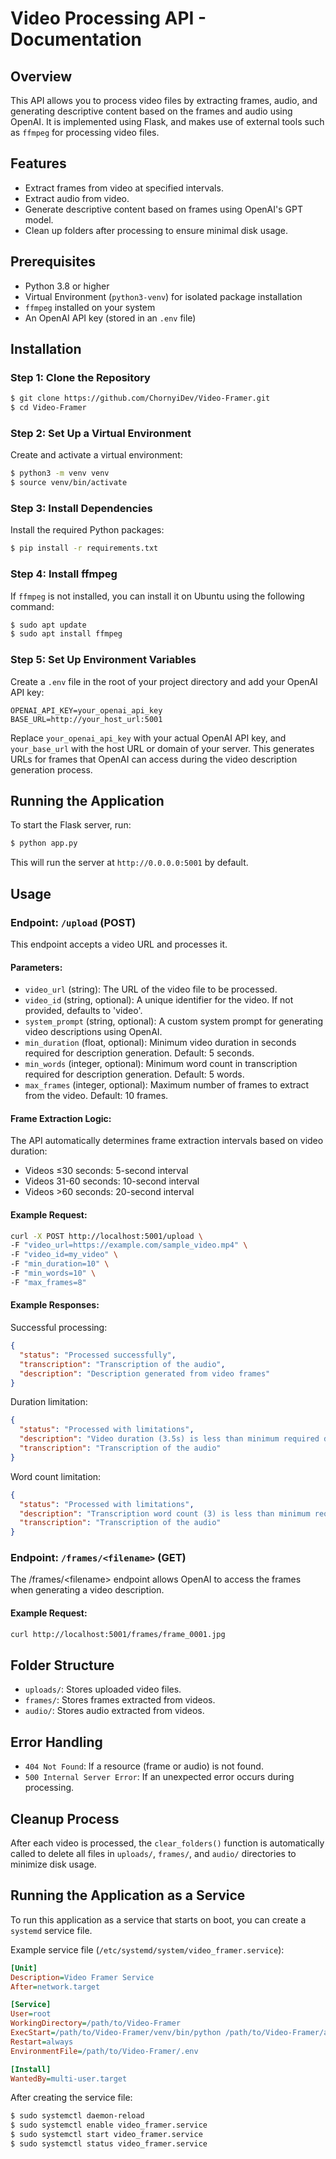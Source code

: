# Video Processing API - Documentation


## Overview

This API allows you to process video files by extracting frames, audio, and generating descriptive content based on the frames and audio using OpenAI. It is implemented using Flask, and makes use of external tools such as `ffmpeg` for processing video files.

## Features

- Extract frames from video at specified intervals.
- Extract audio from video.
- Generate descriptive content based on frames using OpenAI's GPT model.
- Clean up folders after processing to ensure minimal disk usage.

## Prerequisites

- Python 3.8 or higher
- Virtual Environment (`python3-venv`) for isolated package installation
- `ffmpeg` installed on your system
- An OpenAI API key (stored in an `.env` file)

## Installation

### Step 1: Clone the Repository

```sh
$ git clone https://github.com/ChornyiDev/Video-Framer.git
$ cd Video-Framer
```

### Step 2: Set Up a Virtual Environment

Create and activate a virtual environment:

```sh
$ python3 -m venv venv
$ source venv/bin/activate
```

### Step 3: Install Dependencies

Install the required Python packages:

```sh
$ pip install -r requirements.txt
```

### Step 4: Install ffmpeg

If `ffmpeg` is not installed, you can install it on Ubuntu using the following command:

```sh
$ sudo apt update
$ sudo apt install ffmpeg
```

### Step 5: Set Up Environment Variables

Create a `.env` file in the root of your project directory and add your OpenAI API key:

```
OPENAI_API_KEY=your_openai_api_key
BASE_URL=http://your_host_url:5001
```

Replace `your_openai_api_key` with your actual OpenAI API key, and `your_base_url` with the host URL or domain of your server. This generates URLs for frames that OpenAI can access during the video description generation process.

## Running the Application

To start the Flask server, run:

```sh
$ python app.py
```

This will run the server at `http://0.0.0.0:5001` by default.

## Usage

### Endpoint: `/upload` (POST)

This endpoint accepts a video URL and processes it.

#### Parameters:

- `video_url` (string): The URL of the video file to be processed.
- `video_id` (string, optional): A unique identifier for the video. If not provided, defaults to 'video'.
- `system_prompt` (string, optional): A custom system prompt for generating video descriptions using OpenAI.
- `min_duration` (float, optional): Minimum video duration in seconds required for description generation. Default: 5 seconds.
- `min_words` (integer, optional): Minimum word count in transcription required for description generation. Default: 5 words.
- `max_frames` (integer, optional): Maximum number of frames to extract from the video. Default: 10 frames.

#### Frame Extraction Logic:

The API automatically determines frame extraction intervals based on video duration:
- Videos ≤30 seconds: 5-second interval
- Videos 31-60 seconds: 10-second interval
- Videos >60 seconds: 20-second interval

#### Example Request:

```sh
curl -X POST http://localhost:5001/upload \
-F "video_url=https://example.com/sample_video.mp4" \
-F "video_id=my_video" \
-F "min_duration=10" \
-F "min_words=10" \
-F "max_frames=8"
```

#### Example Responses:

Successful processing:
```json
{
  "status": "Processed successfully",
  "transcription": "Transcription of the audio",
  "description": "Description generated from video frames"
}
```

Duration limitation:
```json
{
  "status": "Processed with limitations",
  "description": "Video duration (3.5s) is less than minimum required duration (5s)",
  "transcription": "Transcription of the audio"
}
```

Word count limitation:
```json
{
  "status": "Processed with limitations",
  "description": "Transcription word count (3) is less than minimum required words (5)",
  "transcription": "Transcription of the audio"
}
```

### Endpoint: `/frames/<filename>` (GET)

The /frames/\<filename> endpoint allows OpenAI to access the frames when generating a video description.&#x20;

#### Example Request:

```sh
curl http://localhost:5001/frames/frame_0001.jpg
```

## Folder Structure

- `uploads/`: Stores uploaded video files.
- `frames/`: Stores frames extracted from videos.
- `audio/`: Stores audio extracted from videos.

## Error Handling

- `404 Not Found`: If a resource (frame or audio) is not found.
- `500 Internal Server Error`: If an unexpected error occurs during processing.

## Cleanup Process

After each video is processed, the `clear_folders()` function is automatically called to delete all files in `uploads/`, `frames/`, and `audio/` directories to minimize disk usage.

## Running the Application as a Service

To run this application as a service that starts on boot, you can create a `systemd` service file.

Example service file (`/etc/systemd/system/video_framer.service`):

```ini
[Unit]
Description=Video Framer Service
After=network.target

[Service]
User=root
WorkingDirectory=/path/to/Video-Framer
ExecStart=/path/to/Video-Framer/venv/bin/python /path/to/Video-Framer/app.py
Restart=always
EnvironmentFile=/path/to/Video-Framer/.env

[Install]
WantedBy=multi-user.target
```

After creating the service file:

```sh
$ sudo systemctl daemon-reload
$ sudo systemctl enable video_framer.service
$ sudo systemctl start video_framer.service
$ sudo systemctl status video_framer.service
```
